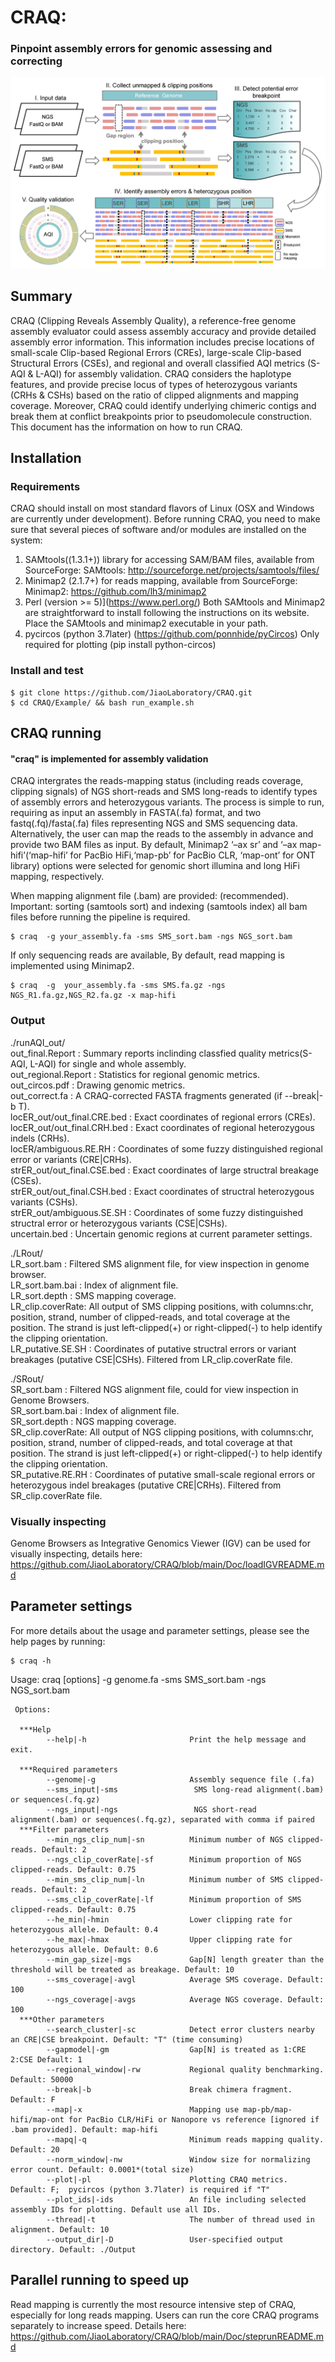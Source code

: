 # CRAQ:
### Pinpoint assembly errors for genomic assessing and correcting
![image](https://github.com/JiaoLaboratory/CRAQ/blob/main/Fig.png) 
## Summary
CRAQ (Clipping Reveals Assembly Quality), a reference-free genome assembly evaluator could assess assembly accuracy and provide detailed assembly error information. This information includes precise locations of small-scale Clip-based Regional Errors (CREs), large-scale Clip-based Structural Errors (CSEs), and regional and overall classified AQI metrics (S-AQI & L-AQI) for assembly validation. CRAQ considers the haplotype features, and provide precise locus of types of heterozygous variants (CRHs & CSHs) based on the ratio of clipped alignments and mapping coverage. Moreover, CRAQ could identify underlying chimeric contigs and break them at conflict breakpoints prior to pseudomolecule construction. This document has the information on how to run CRAQ.

## Installation

### Requirements
CRAQ should install on most standard flavors of Linux (OSX and Windows are currently under development). Before running CRAQ, you need to make sure that several pieces of software and/or modules are installed on the system:

1. SAMtools((1.3.1+)) library for accessing SAM/BAM files, available from SourceForge:
    SAMtools: http://sourceforge.net/projects/samtools/files/
2. Minimap2 (2.1.7+) for reads mapping, available from SourceForge:
    Minimap2: https://github.com/lh3/minimap2
3. Perl (version >= 5)](https://www.perl.org/)
Both SAMtools and Minimap2 are straightforward to install following the instructions on its website.
Place the SAMtools and minimap2 executable in your path.
4. pycircos (python 3.7later) (https://github.com/ponnhide/pyCircos) 
Only required for plotting (pip install python-circos)  
### Install and test

```
$ git clone https://github.com/JiaoLaboratory/CRAQ.git  
$ cd CRAQ/Example/ && bash run_example.sh
```

## CRAQ running
#### "craq" is implemented for assembly validation
CRAQ intergrates the reads-mapping status (including reads coverage, clipping signals) of NGS short-reads and SMS long-reads to identify types of assembly errors and heterozygous variants. The process is simple to run, requiring as input an assembly in FASTA(.fa) format, and two fastq(.fq)/fasta(.fa) files representing NGS and SMS sequencing data. Alternatively, the user can map the reads to the assembly in advance and provide two BAM files as input. By default, Minimap2 ‘–ax sr’ and  ‘–ax map-hifi’(‘map-hifi’ for PacBio HiFi,‘map-pb’ for PacBio CLR, ‘map-ont’ for ONT library) options were selected for genomic short illumina and long HiFi mapping, respectively.

When mapping alignment file (.bam) are provided: (recommended). Important: sorting (samtools sort) and indexing (samtools index) all bam files before running the pipeline is required.
```
$ craq  -g your_assembly.fa -sms SMS_sort.bam -ngs NGS_sort.bam 
```     
If only sequencing reads are available, By default, read mapping is implemented using Minimap2.   
```
$ craq  -g  your_assembly.fa -sms SMS.fa.gz -ngs NGS_R1.fa.gz,NGS_R2.fa.gz -x map-hifi
```

### Output  
./runAQI_out/  
out_final.Report : Summary reports inclinding classfied quality metrics(S-AQI, L-AQI) for single and whole assembly.  
out_regional.Report : Statistics for regional genomic metrics.  
out_circos.pdf : Drawing genomic metrics.  
out_correct.fa : A CRAQ-corrected FASTA fragments generated (if --break|-b T).  
locER_out/out_final.CRE.bed	: Exact coordinates of regional errors (CREs).  
locER_out/out_final.CRH.bed     : Exact coordinates of regional heterozygous indels (CRHs).  
locER/ambiguous.RE.RH : Coordinates of some fuzzy distinguished regional error or variants (CRE|CRHs).  
strER_out/out_final.CSE.bed	: Exact coordinates of large structral breakage (CSEs).  
strER_out/out_final.CSH.bed	: Exact coordinates of structral heterozygous variants (CSHs).  
strER_out/ambiguous.SE.SH : Coordinates of some fuzzy distinguished structral error or heterozygous variants (CSE|CSHs).  
uncertain.bed : Uncertain genomic regions at current parameter settings.  

./LRout/  
LR_sort.bam	: Filtered SMS alignment file, for view inspection in genome browser.  
LR_sort.bam.bai	: Index of alignment file.  
LR_sort.depth	: SMS mapping coverage.  
LR_clip.coverRate: All output of SMS clipping positions, with columns:chr, position, strand, number of clipped-reads, and total coverage at the position. The strand is just left-clipped(+) or right-clipped(-) to help identify the clipping orientation.  
LR_putative.SE.SH  : Coordinates of putative structral errors or variant breakages (putative CSE|CSHs). Filtered from LR_clip.coverRate file.  

./SRout/  
SR_sort.bam     : Filtered NGS alignment file, could for view inspection in Genome Browsers.  
SR_sort.bam.bai : Index of alignment file.  
SR_sort.depth   : NGS mapping coverage.  
SR_clip.coverRate: All output of NGS clipping positions, with columns:chr, position, strand, number of clipped-reads, and total coverage at that position. The strand is just left-clipped(+) or right-clipped(-) to help identify the clipping orientation.  
SR_putative.RE.RH	: Coordinates of putative small-scale regional errors or heterozygous indel breakages (putative CRE|CRHs). Filtered from SR_clip.coverRate file.

### Visually inspecting
Genome Browsers as Integrative Genomics Viewer (IGV) can be used for visually inspecting, details here: https://github.com/JiaoLaboratory/CRAQ/blob/main/Doc/loadIGVREADME.md


##  Parameter settings
For more details about the usage and parameter settings, please see the help pages by running:
```
$ craq -h
```
Usage:
      craq [options] -g genome.fa -sms SMS_sort.bam -ngs NGS_sort.bam

     Options:

      ***Help
            --help|-h                       Print the help message and exit.

      ***Required parameters
            --genome|-g                     Assembly sequence file (.fa)
            --sms_input|-sms                 SMS long-read alignment(.bam) or sequences(.fq.gz)
            --ngs_input|-ngs                 NGS short-read alignment(.bam) or sequences(.fq.gz), separated with comma if paired
      ***Filter parameters
            --min_ngs_clip_num|-sn          Minimum number of NGS clipped-reads. Default: 2
            --ngs_clip_coverRate|-sf        Minimum proportion of NGS clipped-reads. Default: 0.75
            --min_sms_clip_num|-ln          Minimum number of SMS clipped-reads. Default: 2
            --sms_clip_coverRate|-lf        Minimum proportion of SMS clipped-reads. Default: 0.75
            --he_min|-hmin                  Lower clipping rate for heterozygous allele. Default: 0.4
            --he_max|-hmax                  Upper clipping rate for heterozygous allele. Default: 0.6
            --min_gap_size|-mgs             Gap[N] length greater than the threshold will be treated as breakage. Default: 10
            --sms_coverage|-avgl            Average SMS coverage. Default: 100
            --ngs_coverage|-avgs            Average NGS coverage. Default: 100
      ***Other parameters
            --search_cluster|-sc            Detect error clusters nearby an CRE|CSE breakpoint. Default: "T" (time consuming)
            --gapmodel|-gm                  Gap[N] is treated as 1:CRE 2:CSE Default: 1
            --regional_window|-rw           Regional quality benchmarking. Default: 50000
            --break|-b                      Break chimera fragment. Default: F
            --map|-x                        Mapping use map-pb/map-hifi/map-ont for PacBio CLR/HiFi or Nanopore vs reference [ignored if .bam provided]. Default: map-hifi
            --mapq|-q                       Minimum reads mapping quality. Default: 20
            --norm_window|-nw               Window size for normalizing error count. Default: 0.0001*(total size)
            --plot|-pl                      Plotting CRAQ metrics. Default: F;  pycircos (python 3.7later) is required if "T"
            --plot_ids|-ids                 An file including selected assembly IDs for plotting. Default use all IDs.                       
            --thread|-t                     The number of thread used in alignment. Default: 10
            --output_dir|-D                 User-specified output directory. Default: ./Output


## Parallel running to speed up
Read mapping is currently the most resource intensive step of CRAQ, especially for long reads mapping. Users can run the core CRAQ programs separately to increase speed. Details here: https://github.com/JiaoLaboratory/CRAQ/blob/main/Doc/steprunREADME.md  
